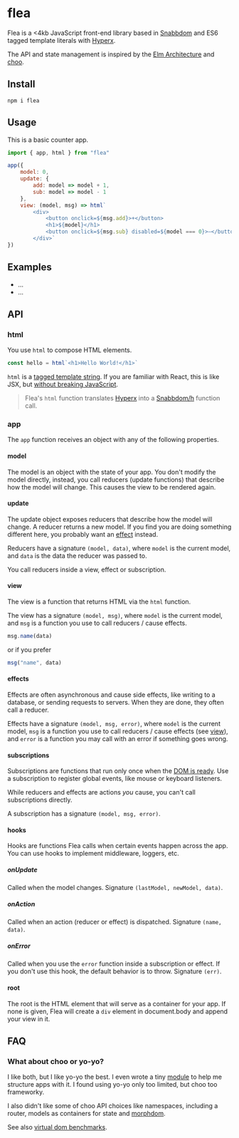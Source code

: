# flea

Flea is a <4kb JavaScript front-end library based in [Snabbdom] and ES6 tagged template literals with [Hyperx].

The API and state management is inspired by the [Elm Architecture] and [choo].

## Install

```
npm i flea
```

## Usage

This is a basic counter app.

```js
import { app, html } from "flea"

app({
    model: 0,
    update: {
        add: model => model + 1,
        sub: model => model - 1
    },
    view: (model, msg) => html`
        <div>
            <button onclick=${msg.add}>+</button>
            <h1>${model}</h1>
            <button onclick=${msg.sub} disabled=${model === 0}>–</button>
        </div>`
})
```

## Examples

* ...
* ...

## API

### html

You use `html` to compose HTML elements.

```js
const hello = html`<h1>Hello World!</h1>`
```

`html` is a [tagged template string](https://developer.mozilla.org/en-US/docs/Web/JavaScript/Reference/Template_literals). If you are familiar with React, this is like JSX, but [without breaking JavaScript](https://github.com/substack/hyperx/issues/2).

> Flea's `html` function translates [Hyperx] into a [Snabbdom/h](https://github.com/snabbdom/snabbdom/blob/master/src/h.ts) function call.

### app

The `app` function receives an object with any of the following properties.

#### model

The model is an object with the state of your app. You don't modify the model directly, instead, you call reducers (update functions) that describe how the model will change. This causes the view to be rendered again.

#### update

The update object exposes reducers that describe how the model will change. A reducer returns a new model. If you find you are doing something different here, you probably want an [effect](#effects) instead.

Reducers have a signature `(model, data)`, where `model` is the current model, and `data` is the data the reducer was passed to.

You call reducers inside a view, effect or subscription.

#### view

The view is a function that returns HTML via the `html` function.

The view has a signature `(model, msg)`, where `model` is the current model, and `msg` is a function you use to call reducers / cause effects.

```js
msg.name(data)
```

or if you prefer

```js
msg("name", data)
```

#### effects

Effects are often asynchronous and cause side effects, like writing to a database, or sending requests to servers. When they are done, they often call a reducer.

Effects have a signature `(model, msg, error)`, where `model` is the current model, `msg` is a function you use to call reducers / cause effects (see [view](#view)), and `error` is a function you may call with an error if something goes wrong.

#### subscriptions

Subscriptions are functions that run only once when the [DOM is ready](https://developer.mozilla.org/en-US/docs/Web/Events/DOMContentLoaded). Use a subscription to register global events, like mouse or keyboard listeners.

While reducers and effects are actions _you_ cause, you can't call subscriptions directly.

A subscription has a signature `(model, msg, error)`.

#### hooks

Hooks are functions Flea calls when certain events happen across the app. You can use hooks to implement middleware, loggers, etc.

##### onUpdate

Called when the model changes. Signature `(lastModel, newModel, data)`.

##### onAction

Called when an action (reducer or effect) is dispatched. Signature `(name, data)`.

##### onError

Called when you use the `error` function inside a subscription or effect. If you don't use this hook, the default behavior is to throw. Signature `(err)`.

#### root

The root is the HTML element that will serve as a container for your app. If none is given, Flea will create a `div` element in document.body and append your view in it.

## FAQ

### What about choo or yo-yo?

I like both, but I like yo-yo the best. I even wrote a tiny [module](https://www.npmjs.com/package/yo-yo-app) to help me structure apps with it. I found using  yo-yo only too limited, but choo too frameworky.

I also didn't like some of choo API choices like namespaces, including a router, models as containers for state and [morphdom](https://github.com/patrick-steele-idem/morphdom).

See also [virtual dom benchmarks](http://vdom-benchmark.github.io/vdom-benchmark/).


[Snabbdom]: https://github.com/snabbdom/snabbdom
[Hyperx]: https://github.com/substack/hyperx
[Elm Architecture]: https://guide.elm-lang.org/architecture
[choo]: https://github.com/yoshuawuyts/choo